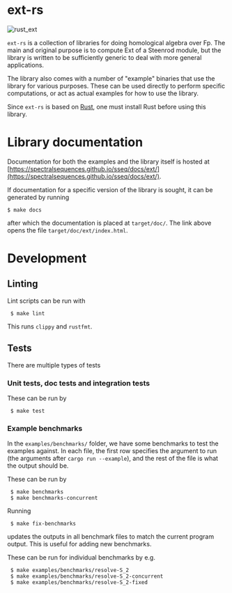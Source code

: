 # ext-rs

![rust_ext](https://github.com/spectralsequences/sseq/actions/workflows/rust_ext.yaml/badge.svg)

`ext-rs` is a collection of libraries for doing homological algebra over Fp.
The main and original purpose is to compute Ext of a Steenrod module, but the
library is written to be sufficiently generic to deal with more general
applications.

The library also comes with a number of "example" binaries that use the library
for various purposes. These can be used directly to perform specific
computations, or act as actual examples for how to use the library.

Since `ext-rs` is based on [Rust](https://www.rust-lang.org/), one must install
Rust before using this library.

# Library documentation

Documentation for both the examples and the library itself is hosted at
[https://spectralsequences.github.io/sseq/docs/ext/](https://spectralsequences.github.io/sseq/docs/ext/).

If documentation for a specific version of the library is sought, it can be generated by running
```
$ make docs
```
after which the documentation is placed at `target/doc/`. The link above opens
the file `target/doc/ext/index.html`.

# Development
## Linting
Lint scripts can be run with
```
 $ make lint
```
This runs `clippy` and `rustfmt`.

## Tests
There are multiple types of tests

### Unit tests, doc tests and integration tests
These can be run by
```
 $ make test
```

### Example benchmarks
In the `examples/benchmarks/` folder, we have some benchmarks to test the
examples against. In each file, the first row specifies the argument to run
(the arguments after `cargo run --example`), and the rest of the file is what
the output should be.

These can be run by
```
 $ make benchmarks
 $ make benchmarks-concurrent
```

Running
```
 $ make fix-benchmarks
```
updates the outputs in all benchmark files to match the current program output.
This is useful for adding new benchmarks.

These can be run for individual benchmarks by e.g.
```
 $ make examples/benchmarks/resolve-S_2
 $ make examples/benchmarks/resolve-S_2-concurrent
 $ make examples/benchmarks/resolve-S_2-fixed
```
